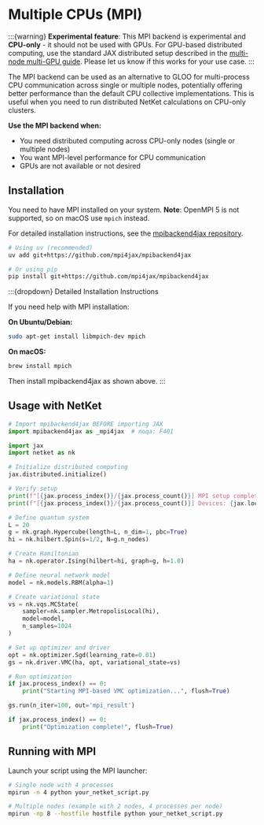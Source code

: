 # Multiple CPUs (MPI)

:::{warning}
**Experimental feature**: This MPI backend is experimental and **CPU-only** - it should not be used with GPUs. For GPU-based distributed computing, use the standard JAX distributed setup described in the [multi-node multi-GPU guide](parallel-multinode.md). Please let us know if this works for your use case.
:::

The MPI backend can be used as an alternative to GLOO for multi-process CPU communication across single or multiple nodes, potentially offering better performance than the default CPU collective implementations. This is useful when you need to run distributed NetKet calculations on CPU-only clusters.

**Use the MPI backend when:**

- You need distributed computing across CPU-only nodes (single or multiple nodes)
- You want MPI-level performance for CPU communication
- GPUs are not available or not desired

## Installation

You need to have MPI installed on your system. **Note**: OpenMPI 5 is not supported, so on macOS use `mpich` instead.

For detailed installation instructions, see the [mpibackend4jax repository](https://github.com/mpi4jax/mpibackend4jax).

```bash
# Using uv (recommended)
uv add git+https://github.com/mpi4jax/mpibackend4jax

# Or using pip
pip install git+https://github.com/mpi4jax/mpibackend4jax
```

:::{dropdown} Detailed Installation Instructions

If you need help with MPI installation:

**On Ubuntu/Debian:**

```bash
sudo apt-get install libmpich-dev mpich
```

**On macOS:**

```bash
brew install mpich
```

Then install mpibackend4jax as shown above.
:::

## Usage with NetKet

```python
# Import mpibackend4jax BEFORE importing JAX
import mpibackend4jax as _mpi4jax  # noqa: F401

import jax
import netket as nk

# Initialize distributed computing
jax.distributed.initialize()

# Verify setup
print(f"[{jax.process_index()}/{jax.process_count()}] MPI setup complete", flush=True)
print(f"[{jax.process_index()}/{jax.process_count()}] Devices: {jax.local_devices()}", flush=True)

# Define quantum system
L = 20
g = nk.graph.Hypercube(length=L, n_dim=1, pbc=True)
hi = nk.hilbert.Spin(s=1/2, N=g.n_nodes)

# Create Hamiltonian
ha = nk.operator.Ising(hilbert=hi, graph=g, h=1.0)

# Define neural network model
model = nk.models.RBM(alpha=1)

# Create variational state
vs = nk.vqs.MCState(
    sampler=nk.sampler.MetropolisLocal(hi),
    model=model,
    n_samples=1024
)

# Set up optimizer and driver
opt = nk.optimizer.Sgd(learning_rate=0.01)
gs = nk.driver.VMC(ha, opt, variational_state=vs)

# Run optimization
if jax.process_index() == 0:
    print("Starting MPI-based VMC optimization...", flush=True)

gs.run(n_iter=100, out='mpi_result')

if jax.process_index() == 0:
    print("Optimization complete!", flush=True)
```

## Running with MPI

Launch your script using the MPI launcher:

```bash
# Single node with 4 processes
mpirun -n 4 python your_netket_script.py

# Multiple nodes (example with 2 nodes, 4 processes per node)
mpirun -np 8 --hostfile hostfile python your_netket_script.py
```